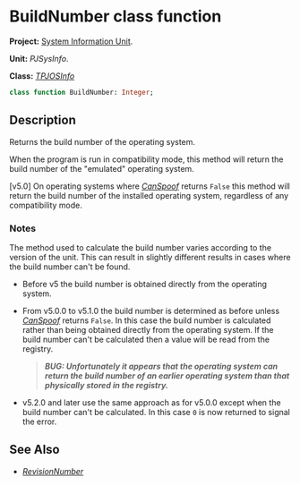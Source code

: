# BuildNumber class function

**Project:** [System Information Unit](../API.md).

**Unit:** _PJSysInfo_.

**Class:** _[TPJOSInfo](./TPJOSInfo.md)_

```pascal
class function BuildNumber: Integer;
```

## Description

Returns the build number of the operating system.

When the program is run in compatibility mode, this method will return the build number of the "emulated" operating system.

[v5.0] On operating systems where _[CanSpoof](./TPJOSInfo-CanSpoof.md)_ returns `False` this method will return the build number of the installed operating system, regardless of any compatibility mode.

### Notes

The method used to calculate the build number varies according to the version of the unit. This can result in slightly different results in cases where the build number can't be found.

* Before v5 the build number is obtained directly from the operating system.

* From v5.0.0 to v5.1.0 the build number is determined as before unless _[CanSpoof](./TPJOSInfo-CanSpoof.md)_ returns `False`. In this case the build number is calculated rather than being obtained directly from the operating system. If the build number can't be calculated then a value will be read from the registry.

  >**_BUG: Unfortunately it appears that the operating system can return the build number of an earlier operating system than that physically stored in the registry._**

* v5.2.0 and later use the same approach as for v5.0.0 except when the build number can't be calculated. In this case `0` is now returned to signal the error.

## See Also

  * _[RevisionNumber](./TPJOSInfo-RevisionNumber.md)_
